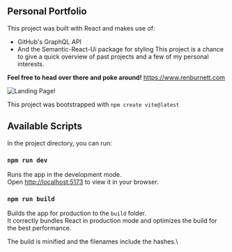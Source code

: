 ## Personal Portfolio

This project was built with React and makes use of:
  - GitHub's GraphQL API
  - And the Semantic-React-Ui package for styling
This project is a chance to give a quick overview of past projects and a few of my personal interests.

**Feel free to head over there and poke around!**
https://www.renburnett.com

![Landing Page!](https://live.staticflickr.com/65535/49363862343_999ed614b8_w.jpg)

This project was bootstrapped with `npm create vite@latest`

## Available Scripts

In the project directory, you can run:

### `npm run dev`

Runs the app in the development mode.\
Open [http://localhost:5173](http://localhost:5173) to view it in your browser.

### `npm run build`

Builds the app for production to the `build` folder.\
It correctly bundles React in production mode and optimizes the build for the best performance.

The build is minified and the filenames include the hashes.\
